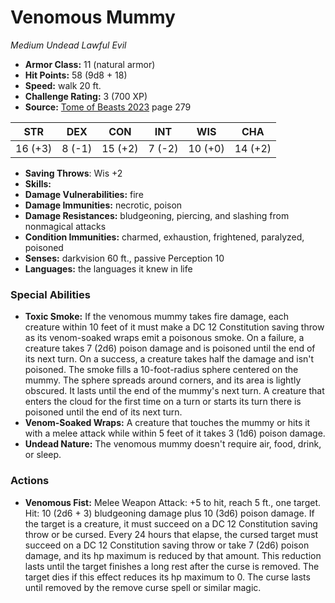 # Venomous Mummy

*Medium* *Undead* *Lawful Evil*

- **Armor Class:** 11 (natural armor)
- **Hit Points:** 58 (9d8 + 18)
- **Speed:** walk 20 ft.
- **Challenge Rating:** 3 (700 XP)
- **Source:** [Tome of Beasts 2023](https://koboldpress.com/kpstore/product/tome-of-beasts-1-2023-edition/) page 279

| STR | DEX | CON | INT | WIS | CHA |
| --- | --- | --- | --- | --- | --- |
| 16 (+3) | 8 (-1) | 15 (+2) | 7 (-2) | 10 (+0) | 14 (+2) |

- **Saving Throws**: Wis +2
- **Skills:** 
- **Damage Vulnerabilities:** fire
- **Damage Immunities:** necrotic, poison
- **Damage Resistances:** bludgeoning, piercing, and slashing from nonmagical attacks
- **Condition Immunities:** charmed, exhaustion, frightened, paralyzed, poisoned
- **Senses:** darkvision 60 ft., passive Perception 10
- **Languages:** the languages it knew in life

### Special Abilities

- **Toxic Smoke:** If the venomous mummy takes fire damage, each creature within 10 feet of it must make a DC 12 Constitution saving throw as its venom-soaked wraps emit a poisonous smoke. On a failure, a creature takes 7 (2d6) poison damage and is poisoned until the end of its next turn. On a success, a creature takes half the damage and isn't poisoned. The smoke fills a 10-foot-radius sphere centered on the mummy. The sphere spreads around corners, and its area is lightly obscured. It lasts until the end of the mummy's next turn. A creature that enters the cloud for the first time on a turn or starts its turn there is poisoned until the end of its next turn.
- **Venom-Soaked Wraps:** A creature that touches the mummy or hits it with a melee attack while within 5 feet of it takes 3 (1d6) poison damage.
- **Undead Nature:** The venomous mummy doesn't require air, food, drink, or sleep.

### Actions

- **Venomous Fist:** Melee Weapon Attack: +5 to hit, reach 5 ft., one target. Hit: 10 (2d6 + 3) bludgeoning damage plus 10 (3d6) poison damage. If the target is a creature, it must succeed on a DC 12 Constitution saving throw or be cursed. Every 24 hours that elapse, the cursed target must succeed on a DC 12 Constitution saving throw or take 7 (2d6) poison damage, and its hp maximum is reduced by that amount. This reduction lasts until the target finishes a long rest after the curse is removed. The target dies if this effect reduces its hp maximum to 0. The curse lasts until removed by the remove curse spell or similar magic.
